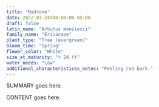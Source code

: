 ```yaml
---
title: "Madrone"
date: 2022-07-24T00:00:00-05:00
draft: false
latin_name: "Arbutus menziesii"
family_name: "Ericaceae"
plant_type: "Tree (evergreen)"
bloom_time: "Spring"
flower_color: "White"
size_at_maturity: "> 24 ft"
water_needs: "Low"
additional_characteristices_notes: "Peeling red bark."
---
```


SUMMARY goes here.

<!--more-->

CONTENT goes here.
